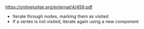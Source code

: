 https://onlinejudge.org/external/4/459.pdf


- Iterate through nodes, marking them as visited
- If a vertex is not visited, iterate again using a new component